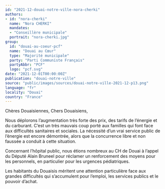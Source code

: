 ```yaml
---
id: "2021-12-douai-notre-ville-nora-cherki"
authors:
- id: "nora-cherki"
  name: "Nora CHERKI"
  mandates: 
  - "Conseillère municipale"
  portrait: "nora-cherki.jpg"
group:
  id: "douai-au-coeur-pcf"
  name: "Douai au Cœur"
  type: "Majorité municipale"
  party: "Parti Communiste Français"
  partyAbbr: "PCF"
  logo: "pcf.svg"
date: "2021-12-01T00:00:00Z"
publication: "douai-notre-ville"
source: "public/images/sources/douai-notre-ville-2021-12-p13.png"
language: "fr"
locality: "Douai"
country: "France"
---
```


Chères Douaisiennes, Chers Douaisiens,

Nous déplorons l’augmentation très forte des prix, des tarifs de l’énergie et du carburant. C’est un très mauvais coup porté aux familles qui font face aux difficultés sanitaires et sociales. La nécessité d’un vrai service public de l’énergie est encore démontrée, alors que la concurrence libre et non faussée a conduit à cette situation.

Concernant l’hôpital public, nous étions nombreux au CH de Douai à l’appel du Député Alain Bruneel pour réclamer un renforcement des moyens pour les personnels, en particulier pour les urgences pédiatriques.

Les habitants du Douaisis méritent une attention particulière face aux grandes difficultés qui s’accumulent pour l’emploi, les services publics et le pouvoir d’achat.
